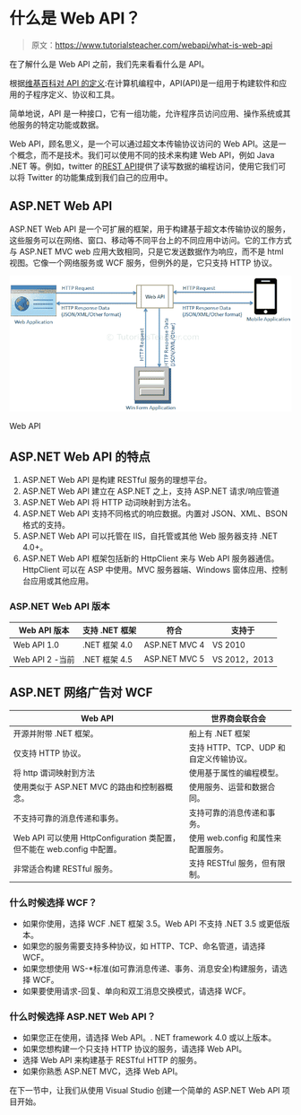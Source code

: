 # 什么是 Web API？

> 原文：<https://www.tutorialsteacher.com/webapi/what-is-web-api>

在了解什么是 Web API 之前，我们先来看看什么是 API。

根据[维基百科对 API 的定义](https://en.wikipedia.org/wiki/Application_programming_interface):在计算机编程中，API(API)是一组用于构建软件和应用的子程序定义、协议和工具。

简单地说，API 是一种接口，它有一组功能，允许程序员访问应用、操作系统或其他服务的特定功能或数据。

Web API，顾名思义，是一个可以通过超文本传输协议访问的 Web API。这是一个概念，而不是技术。我们可以使用不同的技术来构建 Web API，例如 Java .NET 等。例如，twitter 的[REST API](https://dev.twitter.com/rest/public)提供了读写数据的编程访问，使用它我们可以将 Twitter 的功能集成到我们自己的应用中。

## ASP.NET Web API

ASP.NET Web API 是一个可扩展的框架，用于构建基于超文本传输协议的服务，这些服务可以在网络、窗口、移动等不同平台上的不同应用中访问。它的工作方式与 ASP.NET MVC web 应用大致相同，只是它发送数据作为响应，而不是 html 视图。它像一个网络服务或 WCF 服务，但例外的是，它只支持 HTTP 协议。

![](img/aad2ca99585020bd910d406b85a02b05.png)

Web API



## ASP.NET Web API 的特点

1.  ASP.NET Web API 是构建 RESTful 服务的理想平台。
2.  ASP.NET Web API 建立在 ASP.NET 之上，支持 ASP.NET 请求/响应管道
3.  ASP.NET Web API 将 HTTP 动词映射到方法名。
4.  ASP.NET Web API 支持不同格式的响应数据。内置对 JSON、XML、BSON 格式的支持。
5.  ASP.NET Web API 可以托管在 IIS，自托管或其他 Web 服务器支持 .NET 4.0+。
6.  ASP.NET Web API 框架包括新的 HttpClient 来与 Web API 服务器通信。HttpClient 可以在 ASP 中使用。MVC 服务器端、Windows 窗体应用、控制台应用或其他应用。

### ASP.NET Web API 版本

| Web API 版本 | 支持 .NET 框架 | 符合 | 支持于 |
| --- | --- | --- | --- |
| Web API 1.0 |  .NET 框架 4.0 | ASP.NET MVC 4 | VS 2010 |
| Web API 2 -当前 |  .NET 框架 4.5 | ASP.NET MVC 5 | VS 2012，2013 |

## ASP.NET 网络广告对 WCF

| Web API | 世界商会联合会 |
| --- | --- |
| 开源并附带 .NET 框架。 | 船上有 .NET 框架 |
| 仅支持 HTTP 协议。 | 支持 HTTP、TCP、UDP 和自定义传输协议。 |
| 将 http 谓词映射到方法 | 使用基于属性的编程模型。 |
| 使用类似于 ASP.NET MVC 的路由和控制器概念。 | 使用服务、运营和数据合同。 |
| 不支持可靠的消息传递和事务。 | 支持可靠的消息传递和事务。 |
| Web API 可以使用 HttpConfiguration 类配置，但不能在 web.config 中配置。 | 使用 web.config 和属性来配置服务。 |
| 非常适合构建 RESTful 服务。 | 支持 RESTful 服务，但有限制。 |

### 什么时候选择 WCF？

*   如果你使用，选择 WCF .NET 框架 3.5。Web API 不支持 .NET 3.5 或更低版本。
*   如果您的服务需要支持多种协议，如 HTTP、TCP、命名管道，请选择 WCF。
*   如果您想使用 WS-*标准(如可靠消息传递、事务、消息安全)构建服务，请选择 WCF。
*   如果要使用请求-回复、单向和双工消息交换模式，请选择 WCF。

### 什么时候选择 ASP.NET Web API？

*   如果您正在使用，请选择 Web API。. NET framework 4.0 或以上版本。
*   如果您想构建一个只支持 HTTP 协议的服务，请选择 Web API。
*   选择 Web API 来构建基于 RESTful HTTP 的服务。
*   如果你熟悉 ASP.NET MVC，选择 Web API。

在下一节中，让我们从使用 Visual Studio 创建一个简单的 ASP.NET Web API 项目开始。